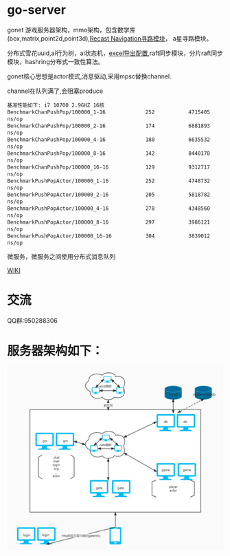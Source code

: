 # go-server
gonet 游戏服务器架构，mmo架构，包含数学库(box,matrix,point2d,point3d),[Recast Navigation寻路模块](https://blog.csdn.net/mango9126/article/details/79390543)，
a星寻路模块。

分布式雪花uuid,ai行为树，ai状态机，[excel导出配置](https://github.com/bobohume/gonet/tree/master/tool/data),raft同步模块，分片raft同步模块，hashring分布式一致性算法。

gonet核心思想是actor模式,消息驱动,采用mpsc替换channel.

channel在队列满了,会阻塞produce
~~~~
基准性能如下: i7 10700 2.9GHZ 16核
BenchmarkChanPushPop/100000_1-16             252           4715405 ns/op
BenchmarkChanPushPop/100000_2-16             174           6881893 ns/op
BenchmarkChanPushPop/100000_4-16             180           6635532 ns/op
BenchmarkChanPushPop/100000_8-16             142           8440178 ns/op
BenchmarkChanPushPop/100000_16-16            129           9312717 ns/op
BenchmarkPushPopActor/100000_1-16            252           4748732 ns/op
BenchmarkPushPopActor/100000_2-16            205           5818782 ns/op
BenchmarkPushPopActor/100000_4-16            278           4348560 ns/op
BenchmarkPushPopActor/100000_8-16            297           3986121 ns/op
BenchmarkPushPopActor/100000_16-16           304           3839012 ns/op
~~~~

微服务，微服务之间使用分布式消息队列

[WIKI](https://github.com/bobohume/gonet/wiki)

# 交流

QQ群:950288306

# 服务器架构如下：
![image](框架.jpg)
